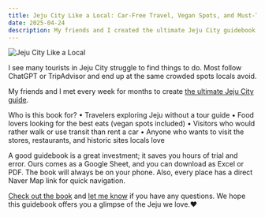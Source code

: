 ```yaml
---
title: Jeju City Like a Local: Car-Free Travel, Vegan Spots, and Must-Try Restaurants & Cafés
date: 2025-04-24
description: My friends and I created the ultimate Jeju City guidebook.
---
```


![Jeju City Like a Local](https://img.itch.zone/aW1nLzIwNDgyOTE3LmpwZWc=/original/2FR4ga.jpeg)

I see many tourists in Jeju City struggle to find things to do. Most follow ChatGPT or TripAdvisor and end up at the same crowded spots locals avoid.

My friends and I met every week for months to create [the ultimate Jeju City guide](https://jejudeers.itch.io/jeju-city-like-a-local).

Who is this book for?
	•	Travelers exploring Jeju without a tour guide
	•	Food lovers looking for the best eats (vegan spots included)
	•	Visitors who would rather walk or use transit than rent a car
	•	Anyone who wants to visit the stores, restaurants, and historic sites locals love

A good guidebook is a great investment; it saves you hours of trial and error. Ours comes as a Google Sheet, and  you can download as Excel or PDF. The book will always be on your phone. Also, every place has a direct Naver Map link for quick navigation.

[Check out the book](https://jejudeers.itch.io/jeju-city-like-a-local) and [let me know](https://letterbird.co/kang) if you have any questions. We hope this guidebook offers you a glimpse of the Jeju we love.❤️
